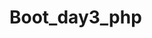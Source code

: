 # Boot_day3_php
<?php

function printMultiplicationTable($number) {
    for ($i = 1; $i <= 10; $i++) {
        $result = $number * $i;
        echo "$number x $i = $result" . PHP_EOL;
    }
}

$givenNumber = 5;
printMultiplicationTable($givenNumber);

?>
